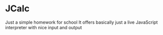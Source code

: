 JCalc
=====

Just a simple homework for school
It offers basically just a live JavaScript interpreter with nice input and output

